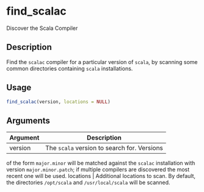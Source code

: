 # find_scalac


Discover the Scala Compiler




## Description

Find the ``scalac`` compiler for a particular version of
``scala``, by scanning some common directories containing
``scala`` installations.





## Usage
```r
find_scalac(version, locations = NULL)
```




## Arguments


Argument      |Description
------------- |----------------
version | The ``scala`` version to search for. Versions
of the form ``major.minor`` will be matched against the
``scalac`` installation with version ``major.minor.patch``;
if multiple compilers are discovered the most recent one will be
used.
locations | Additional locations to scan. By default, the
directories ``/opt/scala`` and ``/usr/local/scala`` will
be scanned.






